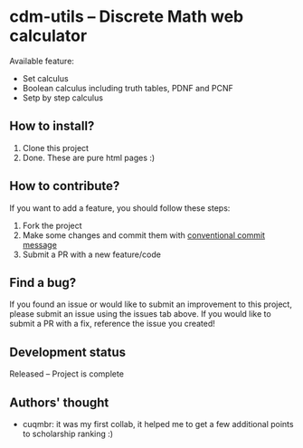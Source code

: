 # cdm-utils – Discrete Math web calculator

Available feature:

- Set calculus
- Boolean calculus including truth tables, PDNF and PCNF
- Setp by step calculus

<!-- 
## Project preview

<div style="display: flex;">
  <img src="http://drive.google.com/uc?export=view&id=1tAZcarKvcVKFw90B3eLnDJpCp0zTzX4-" alt="Boolean algebra calculator page" width="480" height="233"  border="10" />
</div> 

Checkout github-pages deployment [here](https://cuqmbr.github.io/cdm-utils/) 
-->

## How to install?

1. Clone this project
2. Done. These are pure html pages :)

## How to contribute?

If you want to add a feature, you should follow these steps:

1. Fork the project
2. Make some changes and commit them with [conventional commit message](https://www.freecodecamp.org/news/how-to-write-better-git-commit-messages/)
3. Submit a PR with a new feature/code

## Find a bug?

If you found an issue or would like to submit an improvement to this project, please submit an issue using the issues tab above. If you would like to submit a PR with a fix, reference the issue you created!

## Development status

Released – Project is complete

## Authors' thought

- cuqmbr: it was my first collab, it helped me to get a few additional points to scholarship ranking :)
